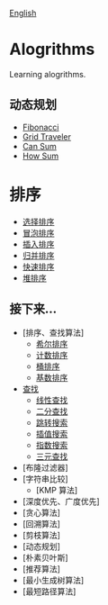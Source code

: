 [English](/README.md)

# Alogrithms
Learning alogrithms.

## 动态规划
  - [Fibonacci](dynamic-programming/fibonacci.go)
  - [Grid Traveler](dynamic-programming/grid_traveler.go)
  - [Can Sum](dynamic-programming/cansum.go)
  - [How Sum](dynamic-programming/howsum.go)
# 排序
  * [选择排序](https://www.geeksforgeeks.org/selection-sort/)
  * [冒泡排序](http://geeksquiz.com/bubble-sort/)
  * [插入排序](http://geeksquiz.com/insertion-sort/)
  * [归并排序](http://geeksquiz.com/merge-sort/)
  * [快速排序](http://geeksquiz.com/quick-sort/)
  * [堆排序](http://geeksquiz.com/heap-sort/)

## 接下来...
* [排序、查找算法]
  * [希尔排序](https://www.geeksforgeeks.org/shellsort/)
  * [计数排序](https://www.geeksforgeeks.org/counting-sort/)
  * [桶排序](https://www.geeksforgeeks.org/bucket-sort-2/)
  * [基数排序](https://www.geeksforgeeks.org/radix-sort/)
* [查找](#)
  * [线性查找](https://www.geeksforgeeks.org/linear-search/)
  * [二分查找](http://geeksquiz.com/binary-search/)
  * [跳转搜索](https://www.geeksforgeeks.org/jump-search/)
  * [插值搜索](https://www.geeksforgeeks.org/interpolation-search/)
  * [指数搜索](https://www.geeksforgeeks.org/exponential-search/)
  * [三元查找](https://www.geeksforgeeks.org/binary-search-preferred-ternary-search/)
* [布隆过滤器]
* [字符串比较]
  * [KMP 算法]
* [深度优先、广度优先]
* [贪心算法]
* [回溯算法]
* [剪枝算法]
* [动态规划]
* [朴素贝叶斯]
* [推荐算法]
* [最小生成树算法]
* [最短路径算法]